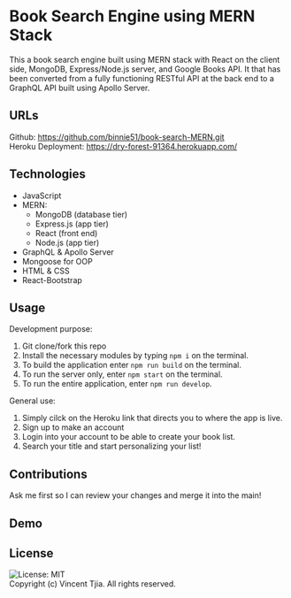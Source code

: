 # Book Search Engine using MERN Stack

This a book search engine built using MERN stack with React on the client side, MongoDB, Express/Node.js server, and Google Books API. It that has been converted from a fully functioning RESTful API at the back end to a GraphQL API built using Apollo Server.

## URLs
Github: https://github.com/binnie51/book-search-MERN.git <br/>
Heroku Deployment: https://dry-forest-91364.herokuapp.com/

## Technologies

* JavaScript
* MERN:
	* MongoDB (database tier)
	* Express.js (app tier)
	* React (front end)
	* Node.js (app tier)
* GraphQL & Apollo Server
* Mongoose for OOP
* HTML & CSS
* React-Bootstrap

## Usage

Development purpose:
1) Git clone/fork this repo
2) Install the necessary modules by typing `npm i` on the terminal.
3) To build the application enter `npm run build` on the terminal.
4) To run the server only, enter `npm start` on the terminal.
5) To run the entire application, enter `npm run develop`. 

General use:
1) Simply cilck on the Heroku link that directs you to where the app is live.
2) Sign up to make an account 
3) Login into your account to be able to create your book list.
4) Search your title and start personalizing your list!


## Contributions

Ask me first so I can review your changes and merge it into the main!
## Demo


## License
![License: MIT](https://img.shields.io/badge/License-MIT-yellow.svg) <br/>
Copyright (c) Vincent Tjia. All rights reserved.